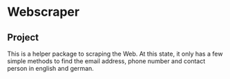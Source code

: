 # Webscraper

## Project
This is a helper package to scraping the Web.
At this state, it only has a few simple methods to find the email address, phone number and contact person in english and german.